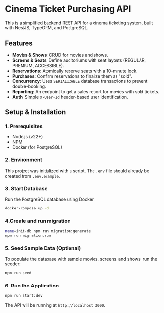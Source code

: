 # Cinema Ticket Purchasing API
This is a simplified backend REST API for a cinema ticketing system, built with NestJS, TypeORM, and PostgreSQL.

## Features

- **Movies & Shows**: CRUD for movies and shows.
- **Screens & Seats**: Define auditoriums with seat layouts (REGULAR, PREMIUM, ACCESSIBLE).
- **Reservations**: Atomically reserve seats with a 10-minute lock.
- **Purchases**: Confirm reservations to finalize them as "sold".
- **Concurrency**: Uses `SERIALIZABLE` database transactions to prevent double-booking.
- **Reporting**: An endpoint to get a sales report for movies with sold tickets.
- **Auth**: Simple `X-User-Id` header-based user identification.

## Setup & Installation

### 1. Prerequisites

- Node.js (v22+)
- NPM
- Docker (for PostgreSQL)

### 2. Environment

This project was initialized with a script. The `.env` file should already be created from `.env.example`.

### 3. Start Database

Run the PostgreSQL database using Docker:

```bash
docker-compose up -d
```

### 4.Create and run migration

```bash
name=init-db npm run migration:generate
npm run migration:run
```

### 5. Seed Sample Data (Optional)

To populate the database with sample movies, screens, and shows, run the seeder:

```bash
npm run seed
```

### 6. Run the Application

```bash
npm run start:dev
```

The API will be running at `http://localhost:3000`.
